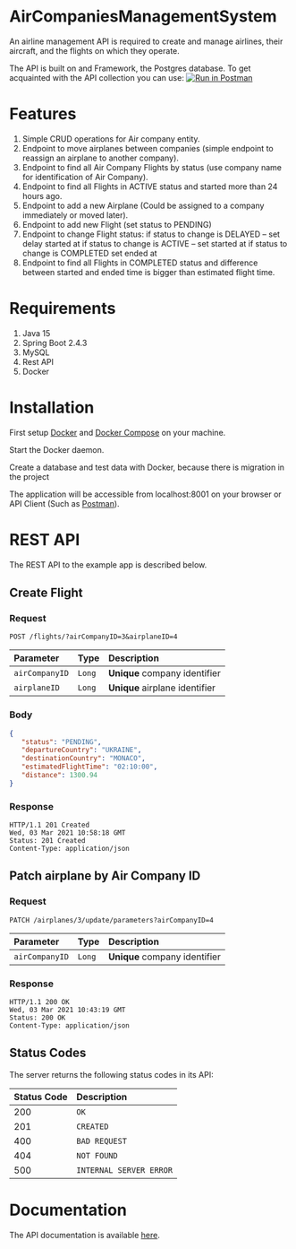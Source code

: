 # AirCompaniesManagementSystem

An airline management API is required to create and manage airlines, their aircraft, and the flights on which they operate.

The API is built on and Framework, the Postgres database.
To get acquainted with the API collection you can use:
[![Run in Postman](https://run.pstmn.io/button.svg)](https://app.getpostman.com/run-collection/d51443db2c1268b6ca13)
# Features

1) Simple CRUD operations for Air company entity.
2) Endpoint to move airplanes between companies (simple endpoint to reassign an airplane to
   another company).
3) Endpoint to find all Air Company Flights by status (use company name for identification
   of Air Company).
4) Endpoint to find all Flights in ACTIVE status and started more than 24 hours ago.
5) Endpoint to add a new Airplane (Could be assigned to a company immediately or moved
   later).
6) Endpoint to add new Flight (set status to PENDING)
7) Endpoint to change Flight status:
   if status to change is DELAYED – set delay started at
   if status to change is ACTIVE – set started at
   if status to change is COMPLETED set ended at
8) Endpoint to find all Flights in COMPLETED status and difference between
   started and ended time is bigger than estimated flight time.
   
# Requirements
1) Java 15
2) Spring Boot 2.4.3
3) MySQL
4) Rest API
5) Docker
# Installation
First setup <a href="https://docs.docker.com/get-docker/">Docker<a/> and <a href="https://docs.docker.com/compose/install/">Docker Compose<a/> on your machine.

Start the Docker daemon.

Create a database and test data with Docker, because there is migration in the project


The application will be accessible from localhost:8001 on your browser or API Client (Such as <a href="https://www.postman.com/">Postman<a/>).

# REST API

The REST API to the example app is described below.
## Create Flight

### Request

```http
POST /flights/?airCompanyID=3&airplaneID=4
```

| Parameter | Type | Description |
| :--- | :--- | :--- |
| `airCompanyID` | `Long` | **Unique** company identifier |
| `airplaneID` | `Long` | **Unique** airplane identifier |
### Body
```json
{
   "status": "PENDING",
   "departureCountry": "UKRAINE",
   "destinationCountry": "MONACO",
   "estimatedFlightTime": "02:10:00",
   "distance": 1300.94
}
```

### Response

    HTTP/1.1 201 Created
    Wed, 03 Mar 2021 10:58:18 GMT
    Status: 201 Created
    Content-Type: application/json

## Patch airplane by Air Company ID

### Request

```http
PATCH /airplanes/3/update/parameters?airCompanyID=4
```

| Parameter | Type | Description |
| :--- | :--- | :--- |
| `airCompanyID` | `Long` | **Unique** company identifier |

### Response

    HTTP/1.1 200 OK
    Wed, 03 Mar 2021 10:43:19 GMT
    Status: 200 OK
    Content-Type: application/json


## Status Codes

The server returns the following status codes in its API:

| Status Code | Description |
| :--- | :--- |
| 200 | `OK` |
| 201 | `CREATED` |
| 400 | `BAD REQUEST` |
| 404 | `NOT FOUND` |
| 500 | `INTERNAL SERVER ERROR` |

# Documentation
The API documentation is available <a href="https://documenter.getpostman.com/view/10965008/TWDfDYye">here</a>.
